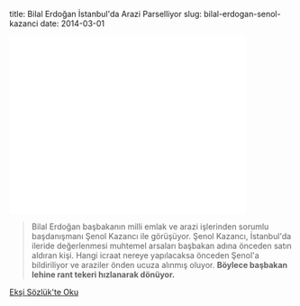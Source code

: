 title: Bilal Erdoğan İstanbul'da Arazi Parselliyor
slug: bilal-erdogan-senol-kazanci
date: 2014-03-01

<iframe width="420" height="315" src="//www.youtube-nocookie.com/embed/U30DGd3Yesw?rel=0" frameborder="0" allowfullscreen></iframe>

> Bilal Erdoğan başbakanın milli emlak ve arazi işlerinden sorumlu başdanışmanı Şenol Kazancı ile görüşüyor. 
> Şenol Kazancı, İstanbul'da ileride değerlenmesi muhtemel arsaları başbakan adına önceden satın aldıran kişi. Hangi icraat nereye yapılacaksa önceden Şenol'a bildiriliyor ve araziler önden ucuza alınmış oluyor. **Böylece başbakan lehine rant tekeri hızlanarak dönüyor.**

<a class='btn btn-lg btn-success' href='https://eksisozluk.com/1-mart-2014-bilal-erdogan-ses-kaydi--4260101'>
    Ekşi Sözlük'te Oku
</a>
